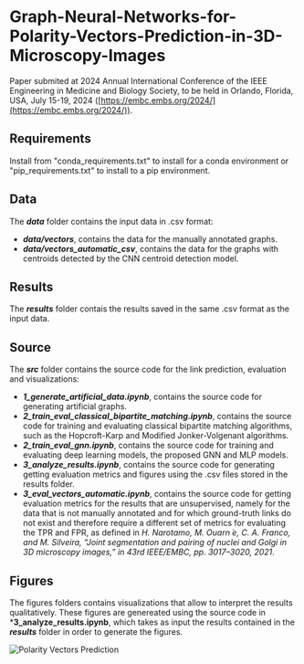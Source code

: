 # Graph-Neural-Networks-for-Polarity-Vectors-Prediction-in-3D-Microscopy-Images
Paper submited at 2024 Annual International Conference of the IEEE Engineering in Medicine and Biology Society, to be held in Orlando, Florida, USA, July 15-19, 2024 ([https://embc.embs.org/2024/](https://embc.embs.org/2024/)).

## Requirements

Install from "conda_requirements.txt" to install for a conda environment or "pip_requirements.txt" to install to a pip environment.

## Data

The ***data*** folder contains the input data in .csv format:
- ***data/vectors***, contains the data for the manually annotated graphs.
- ***data/vectors_automatic_csv***, contains the data for the graphs with centroids detected by the CNN centroid detection model.

## Results

The ***results*** folder contais the results saved in the same .csv format as the input data.

## Source

The ***src*** folder contains the source code for the link prediction, evaluation and visualizations:
- ***1_generate_artificial_data.ipynb***, contains the source code for generating artificial graphs.
- ***2_train_eval_classical_bipartite_matching.ipynb***, contains the source code for training and evaluating classical bipartite matching algorithms, such as the Hopcroft-Karp and Modified Jonker-Volgenant algorithms.
- ***2_train_eval_gnn.ipynb***, contains the source code for training and evaluating deep learning models, the proposed GNN and MLP models.
- ***3_analyze_results.ipynb***, contains the source code for generating getting evaluation metrics and figures using the .csv files stored in the results folder.
- ***3_eval_vectors_automatic.ipynb***, contains the source code for getting evaluation metrics for the results that are unsupervised, namely for the data that is not manually annotated and for which ground-truth links do not exist and therefore require a different set of metrics for evaluating the TPR and FPR, as defined in *H. Narotamo, M. Ouarn ́e, C. A. Franco, and M. Silveira, “Joint segmentation and pairing of nuclei and Golgi in 3D microscopy images,” in 43rd IEEE/EMBC, pp. 3017–3020, 2021*.

## Figures

The figures folders contains visualizations that allow to interpret the results qualitatively. These figures are genereated using the source code in ***3_analyze_results.ipynb**, which takes as input the results contained in the ***results*** folder in order to generate the figures. 

![Polarity Vectors Prediction](https://github.com/esyker/Graph-Neural-Networks-for-Polarity-Vectors-Prediction-in-3D-Microscopy-Images/blob/main/figures/automatic_normalized/merged-crops-1-8.jpg)

